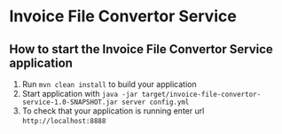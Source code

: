 # Invoice File Convertor Service

How to start the Invoice File Convertor Service application
---

1. Run `mvn clean install` to build your application
1. Start application with `java -jar target/invoice-file-convertor-service-1.0-SNAPSHOT.jar server config.yml`
1. To check that your application is running enter url `http://localhost:8888`


